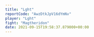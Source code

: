 ```yaml
---
title: "Lght"
reportCode: "AwzDtkJpV16dYmNv"
player: "Lght"
fight: "Magtheridon"
date: 2021-09-15T19:58:37.879000+00:00
---
```

